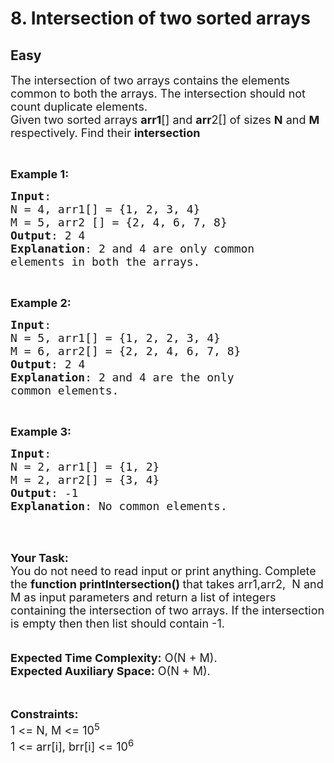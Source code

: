 # 8. Intersection of two sorted arrays
## Easy 
<div class="problem-statement">
                <p></p><p><span style="font-size:18px">The intersection of two arrays contains the elements common to both the arrays. The intersection should not count duplicate elements.<br>
Given two sorted arrays <strong>arr1</strong>[] and <strong>arr</strong>2[] of sizes <strong>N</strong> and <strong>M</strong> respectively. Find their&nbsp;<strong>intersection</strong></span></p>

<p>&nbsp;</p>

<p><span style="font-size:18px"><strong>Example 1:</strong></span></p>

<pre><span style="font-size:18px"><strong>Input</strong>: 
N = 4, arr1[] = {1, 2, 3, 4}  
M = 5, arr2 [] = {2, 4, 6, 7, 8}
<strong>Output</strong>: 2 4
<strong>Explanation</strong>: 2 and 4 are only common 
elements in both the arrays.</span></pre>

<p>&nbsp;</p>

<p><span style="font-size:18px"><strong>Example 2:</strong></span></p>

<pre><span style="font-size:18px"><strong>Input</strong>: 
N = 5, arr1[] = {1, 2, 2, 3, 4}
M = 6, arr2[] = {2, 2, 4, 6, 7, 8}
<strong>Output</strong>: 2 4
<strong>Explanation</strong>: 2 and 4 are the only 
common elements.</span></pre>

<p>&nbsp;</p>

<p><span style="font-size:18px"><strong>Example 3:</strong></span></p>

<pre><span style="font-size:18px"><strong>Input</strong>:
N = 2, arr1[] = {1, 2}
M = 2, arr2[] = {3, 4}
<strong>Output</strong>: -1
<strong>Explanation</strong>: No common elements.</span></pre>

<p><br>
&nbsp;</p>

<p><strong><span style="font-size:18px">Your Task:</span></strong><br>
<span style="font-size:18px">You do not need to read input or print anything.&nbsp;Complete the <strong>function printIntersection()&nbsp;</strong>that takes arr1,arr2, &nbsp;N and M as input&nbsp;parameters and return a list of integers containing the&nbsp;intersection of two arrays. If the intersection is empty then then list should contain&nbsp;-1.</span><br>
<br>
<br>
<span style="font-size:18px"><strong>Expected Time Complexity:</strong>&nbsp;O(N + M).<br>
<strong>Expected Auxiliary Space:</strong>&nbsp;O(N + M).</span><br>
<br>
&nbsp;</p>

<p><span style="font-size:18px"><strong>Constraints:</strong><br>
1 &lt;= N, M &lt;= 10<sup>5</sup><br>
1 &lt;= arr[i], brr[i] &lt;= 10<sup>6</sup></span></p>

<p>&nbsp;</p>
 <p></p>
            </div>